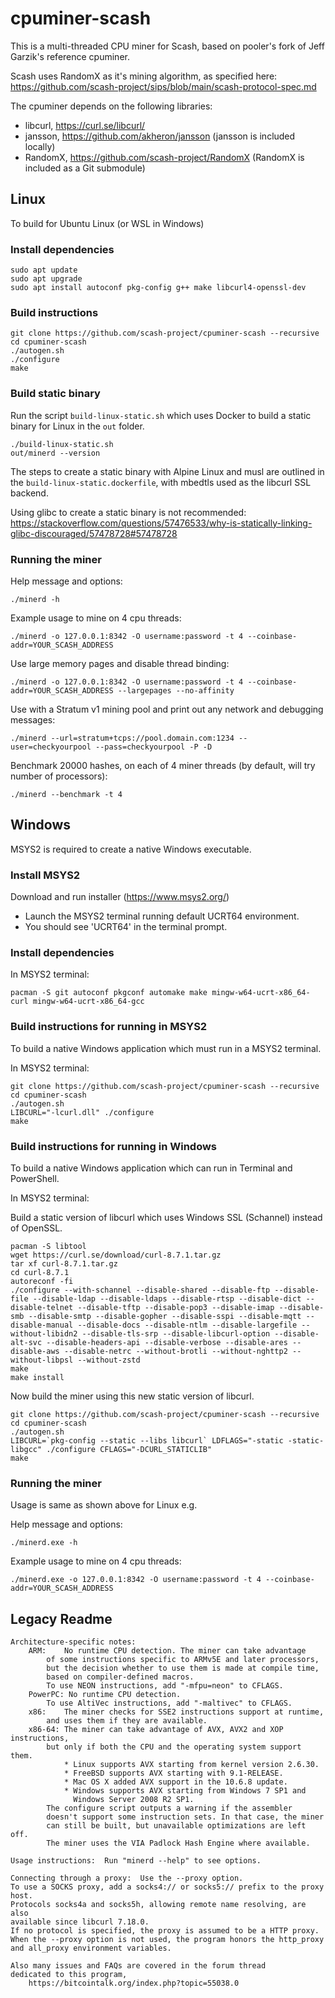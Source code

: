 # cpuminer-scash

This is a multi-threaded CPU miner for Scash, based on pooler's
fork of Jeff Garzik's reference cpuminer.

Scash uses RandomX as it's mining algorithm, as specified here: https://github.com/scash-project/sips/blob/main/scash-protocol-spec.md

The cpuminer depends on the following libraries:
- libcurl, https://curl.se/libcurl/
- jansson, https://github.com/akheron/jansson (jansson is included locally)
- RandomX, https://github.com/scash-project/RandomX (RandomX is included as a Git submodule)

## Linux

To build for Ubuntu Linux (or WSL in Windows)

### Install dependencies
```
sudo apt update
sudo apt upgrade
sudo apt install autoconf pkg-config g++ make libcurl4-openssl-dev
```

### Build instructions
```
git clone https://github.com/scash-project/cpuminer-scash --recursive
cd cpuminer-scash
./autogen.sh
./configure
make
```

### Build static binary

Run the script `build-linux-static.sh` which uses Docker to build a static binary for Linux in the `out` folder.
```
./build-linux-static.sh
out/minerd --version
```

The steps to create a static binary with Alpine Linux and musl are outlined in the `build-linux-static.dockerfile`, with mbedtls used as the libcurl SSL backend.

Using glibc to create a static binary is not recommended: https://stackoverflow.com/questions/57476533/why-is-statically-linking-glibc-discouraged/57478728#57478728

### Running the miner

Help message and options:
```
./minerd -h
```

Example usage to mine on 4 cpu threads:
```
./minerd -o 127.0.0.1:8342 -O username:password -t 4 --coinbase-addr=YOUR_SCASH_ADDRESS
```

Use large memory pages and disable thread binding:
```
./minerd -o 127.0.0.1:8342 -O username:password -t 4 --coinbase-addr=YOUR_SCASH_ADDRESS --largepages --no-affinity
```

Use with a Stratum v1 mining pool and print out any network and debugging messages:
```
./minerd --url=stratum+tcps://pool.domain.com:1234 --user=checkyourpool --pass=checkyourpool -P -D
```

Benchmark 20000 hashes, on each of 4 miner threads (by default, will try number of processors):
```
./minerd --benchmark -t 4
```

## Windows

MSYS2 is required to create a native Windows executable.

### Install MSYS2

Download and run installer (https://www.msys2.org/)
* Launch the MSYS2 terminal running default UCRT64 environment.
* You should see 'UCRT64' in the terminal prompt.

### Install dependencies

In MSYS2 terminal:
```
pacman -S git autoconf pkgconf automake make mingw-w64-ucrt-x86_64-curl mingw-w64-ucrt-x86_64-gcc
```

### Build instructions for running in MSYS2

To build a native Windows application which must run in a MSYS2 terminal.

In MSYS2 terminal:
```
git clone https://github.com/scash-project/cpuminer-scash --recursive
cd cpuminer-scash
./autogen.sh
LIBCURL="-lcurl.dll" ./configure
make
```

### Build instructions for running in Windows

To build a native Windows application which can run in Terminal and PowerShell.

In MSYS2 terminal:

Build a static version of libcurl which uses Windows SSL (Schannel) instead of OpenSSL.
```
pacman -S libtool
wget https://curl.se/download/curl-8.7.1.tar.gz
tar xf curl-8.7.1.tar.gz
cd curl-8.7.1
autoreconf -fi
./configure --with-schannel --disable-shared --disable-ftp --disable-file --disable-ldap --disable-ldaps --disable-rtsp --disable-dict --disable-telnet --disable-tftp --disable-pop3 --disable-imap --disable-smb --disable-smtp --disable-gopher --disable-sspi --disable-mqtt --disable-manual --disable-docs --disable-ntlm --disable-largefile --without-libidn2 --disable-tls-srp --disable-libcurl-option --disable-alt-svc --disable-headers-api --disable-verbose --disable-ares --disable-aws --disable-netrc --without-brotli --without-nghttp2 --without-libpsl --without-zstd
make
make install
```

Now build the miner using this new static version of libcurl.
```
git clone https://github.com/scash-project/cpuminer-scash --recursive
cd cpuminer-scash
./autogen.sh
LIBCURL=`pkg-config --static --libs libcurl` LDFLAGS="-static -static-libgcc" ./configure CFLAGS="-DCURL_STATICLIB"
make
```

### Running the miner

Usage is same as shown above for Linux e.g.

Help message and options:
```
./minerd.exe -h
```

Example usage to mine on 4 cpu threads:
```
./minerd.exe -o 127.0.0.1:8342 -O username:password -t 4 --coinbase-addr=YOUR_SCASH_ADDRESS
```

## Legacy Readme

```
Architecture-specific notes:
	ARM:	No runtime CPU detection. The miner can take advantage
		of some instructions specific to ARMv5E and later processors,
		but the decision whether to use them is made at compile time,
		based on compiler-defined macros.
		To use NEON instructions, add "-mfpu=neon" to CFLAGS.
	PowerPC: No runtime CPU detection.
		To use AltiVec instructions, add "-maltivec" to CFLAGS.
	x86:	The miner checks for SSE2 instructions support at runtime,
		and uses them if they are available.
	x86-64:	The miner can take advantage of AVX, AVX2 and XOP instructions,
		but only if both the CPU and the operating system support them.
		    * Linux supports AVX starting from kernel version 2.6.30.
		    * FreeBSD supports AVX starting with 9.1-RELEASE.
		    * Mac OS X added AVX support in the 10.6.8 update.
		    * Windows supports AVX starting from Windows 7 SP1 and
		      Windows Server 2008 R2 SP1.
		The configure script outputs a warning if the assembler
		doesn't support some instruction sets. In that case, the miner
		can still be built, but unavailable optimizations are left off.
		The miner uses the VIA Padlock Hash Engine where available.

Usage instructions:  Run "minerd --help" to see options.

Connecting through a proxy:  Use the --proxy option.
To use a SOCKS proxy, add a socks4:// or socks5:// prefix to the proxy host.
Protocols socks4a and socks5h, allowing remote name resolving, are also
available since libcurl 7.18.0.
If no protocol is specified, the proxy is assumed to be a HTTP proxy.
When the --proxy option is not used, the program honors the http_proxy
and all_proxy environment variables.

Also many issues and FAQs are covered in the forum thread
dedicated to this program,
	https://bitcointalk.org/index.php?topic=55038.0
```